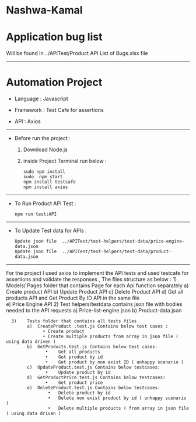 # Nashwa-Kamal

# Application bug list 

Will be found in ../APITest/Product API List of Bugs.xlsx file 

------------------------

# Automation Project

* Language  : Javascript 

* Framework : Test Cafe for assertions 

* API : Axios

-----------------------

* Before run the project :

   1) Download Node.js 
   2) inside Project Terminal run below :

          sudo npm install 
          sudo  npm start
          npm install testcafe
          npm install axios
          
                                  

--------------------------------                    
   
* To Run Product API Test :

      npm run test:API

-----------------------------               

* To Update Test data for APIs  :

      Update json file  ../APITest/test-helpers/test-data/price-engine-data.json
      Update json file  ../APITest/test-helpers/test-data/product-data.json
    

------------------------------------------------
For the project I used axios to implement the API tests and used testcafe for assertions and validate the responses , 
The files structure as below :
      1)	Models/ Pages folder that contains Page for each Api function separately
          a)	Create product API
          b)	Update Product API
          c)	Delete Product API
          d)	Get all products API and Get Product By ID API in the same file  
          e)	Price Engine API
      2)	Test helpers/testdata contains json file with bodies needed to the API requests
          a)	Price-list-engine json 
            b)	Product-data.json

      3)	Tests folder that contains all tests files 
            a)	CreateProduct .test.js Contains below test cases :
                  •	Create product 
                  •	Create multiple products from array in json file ( using data driven )
            b)	GetProducts.test.js Contains below test cases:
                   •	Get all products 
                   •	Get product by id
                   •	Get product by non exist ID ( unhappy scenario )
            c)	UpdateProduct.test.js Contains below testcases:
                   •	Update product by id
            d)	GetProductPrice.test.js Contains below testcases:
                   •	Get product price
            e)	DeleteProduct.test.js Contains below testcases:
                    •	Delete product by id
                    •	Delete non exist product by id ( unhappy scenario )
                    •	Delete multiple products ( from array in json file ( using data driven )

